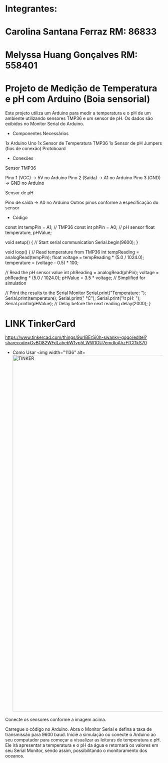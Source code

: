 # Integrantes: 
# Carolina Santana Ferraz   RM: 86833
# Melyssa Huang Gonçalves   RM: 558401

# Projeto de Medição de Temperatura e pH com Arduino (Boia sensorial) 

Este projeto utiliza um Arduino para medir a temperatura e o pH de um ambiente utilizando sensores TMP36 e um sensor de pH. Os dados são exibidos no Monitor Serial do Arduino.

* Componentes Necessários

1x Arduino Uno
1x Sensor de Temperatura TMP36
1x Sensor de pH
Jumpers (fios de conexão)
Protoboard

* Conexões

Sensor TMP36

Pino 1 (VCC) -> 5V no Arduino
Pino 2 (Saída) -> A1 no Arduino
Pino 3 (GND) -> GND no Arduino

Sensor de pH

Pino de saída -> A0 no Arduino
Outros pinos conforme a especificação do sensor

* Código

const int tempPin = A1; // TMP36
const int phPin = A0; // pH sensor 
float temperature, pHValue;

void setup() {
    // Start serial communication 
   Serial.begin(9600);
 }

 void loop() { 
    // Read temperature from TMP36
   int tempReading = analogRead(tempPin); 
   float voltage = tempReading * (5.0 / 1024.0); 
   temperature = (voltage - 0.5) * 100; 

  // Read the pH sensor value 
  int phReading = analogRead(phPin); 
voltage = phReading * (5.0 / 1024.0);
 pHValue = 3.5 * voltage;
  // Simplified for simulation

 // Print the results to the Serial Monitor 
Serial.print("Temperature: "); 
Serial.print(temperature); 
Serial.print(" °C");
 Serial.print("\t pH: "); 
Serial.println(pHValue);
 // Delay before the next reading
 delay(2000); }


# LINK TinkerCard

https://www.tinkercad.com/things/9urIBErSj0h-swanky-gogo/editel?sharecode=GvBO82WFdLahebW1vp5LWW1OU7emdIoAhzFfCf1kS70
* Como Usar
<img width="1136" alt=<img width="1136" alt="TINKER" src="https://github.com/Linasferraz/GS_EDGE/assets/161864076/d462d6c3-0974-4861-b0d6-ed1fb30c8e86">

Conecte os sensores conforme a imagem acima.

Carregue o código no Arduino.
Abra o Monitor Serial e defina a taxa de transmissão para 9600 baud.
Inicie a simulação ou conecte o Arduino ao seu computador para começar a visualizar as leituras de temperatura e pH. Ele irá apresentar a temperatura e o pH da água e retornará os valores em seu Serial Monitor, sendo assim, possibilitando o monitoramento dos oceanos.

